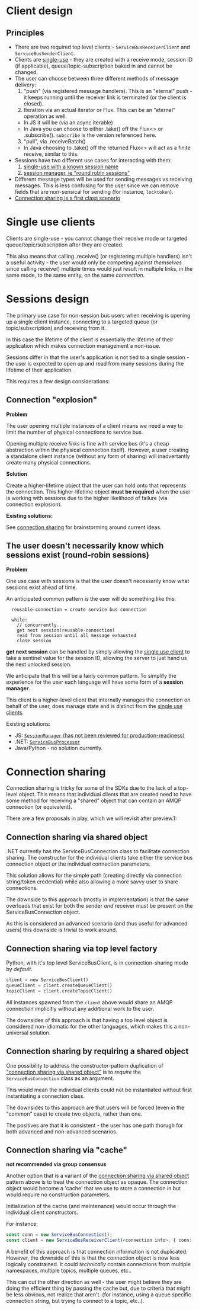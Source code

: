 # Client design

## Principles

- There are two required top level clients - `ServiceBusReceiverClient` and `ServiceBusSenderClient`.
- Clients are [single-use](#single-use-clients) - they are created with a receive mode, session ID 
  (if applicable), queue/topic-subscription baked in and cannot be changed.
- The user can choose between three different methods of message delivery:
  1. "push" (via registered message handlers). This is an "eternal" push - it keeps running until the
    receiver link is terminated (or the client is closed).
  2. Iteration via an actual iterator or Flux. This can be an "eternal" operation as well. 
    * In JS it will be (via an async iterable)
    * In Java you can choose to either .take() off the Flux<> or .subscribe(). `subscribe` is the
      version referenced here.
  3. "pull",  via .receiveBatch()
    * In Java choosing to .take() off the returned Flux<> will act as a finite receive, similar to this.
- Sessions have two different use cases for interacting with them:
  1. [single-use with a known session name](#single-use-clients)
  2. [session manager, ie "round robin sessions"](#sessions-design)
- Different message types will be used for sending messages vs receiving messages. This is less confusing for
  the user since we can remove fields that are non-sensical for sending (for instance, `locktoken`).
- [Connection sharing is a first class scenario](connection-sharing)

# Single use clients

Clients are single-use - you cannot change their receive mode or targeted queue/topic/subscription after
they are created.

This also means that calling .receive() (or registering multiple handlers) isn't a useful activity - the user
would only be competing against _themselves_ since calling receive() multiple times would just result
in multiple links, in the same mode, to the same entity, on the same _connection_.

# Sessions design

The primary use case for non-session bus users when receiving is opening
up a single client instance, connecting to a targeted queue (or topic/subscription)
and receiving from it.

In this case the lifetime of the client is essentially the lifetime of their application which makes
connection management a non-issue.

Sessions differ in that the user's application is not tied to a single session - the user
is expected to open up and read from many sessions during the lifetime of their application.

This requires a few design considerations:

## Connection "explosion"

**Problem**

The user opening multiple instances of a client means we need a way to limit the number of
physical connections to service bus.

Opening multiple receive _links_ is fine with service bus (it's a cheap abstraction within
the physical connection itself). However, a user creating a standalone client instance (without
any form of sharing) will inadvertantly create many physical connections.

**Solution**

Create a higher-lifetime object that the user can hold onto that represents the connection.
This higher-lifetime object **must be required** when the user is working with sessions
due to the higher likelihood of failure (via connection explosion).

**Existing solutions:**

See [connection sharing](#connection-sharing) for brainstorming around current ideas.

## The user doesn't necessarily know which sessions exist (round-robin sessions)

**Problem**

One use case with sessions is that the user doesn't necessarily know what sessions
exist ahead of time.

An anticipated common pattern is the user will do something like this:

```
  reusable-connection = create service bus connection

  while:
    // concurrently...
    get next session(reusable-connection)
    read from session until all message exhausted
    close session
```

**get next session** can be handled by simply allowing the [single use client](#single-use-clients)
to take a sentinel value for the session ID, allowing the server to just hand us the next unlocked session.

We anticipate that this will be a fairly common pattern. To simplify the experience for the user each
language will have some form of a **session manager**.

This client is a higher-level client that internally manages the connection on behalf of the user, does
manage state and is distinct from the [single use clients](single-use-clients).

Existing solutions:

- JS: [`SessionManager` (has not been reviewed for production-readiness)](https://github.com/Azure/azure-sdk-for-js/blob/master/sdk/servicebus/service-bus/src/session/sessionManager.ts)
- .NET: [`ServiceBusProcessor`](https://github.com/Azure/azure-sdk-for-net/blob/master/sdk/servicebus/Azure.Messaging.ServiceBus/src/Processor/ServiceBusProcessorClient.cs)
- Java/Python - no solution currently.

# Connection sharing

Connection sharing is tricky for some of the SDKs due to the lack of a top-level object. This means
that individual clients that are created need to have some method for receiving a "shared" object 
that can contain an AMQP connection (or equivalent).

There are a few proposals in play, which we will revisit after preview.1:

## Connection sharing via shared object

.NET currently has the ServiceBusConnection class to facilitate connection sharing. 
The constructor for the individual clients take either the service bus connection object 
_or_ the individual connection parameters.

This solution allows for the simple path (creating directly via connection string/token credential) while
also allowing a more savvy user to share connections. 

The downside to this approach (mostly in implementation) is that the same overloads that exist for
both the sender _and_ receiver must be present on the ServiceBusConnection object. 

As this is considered an advanced scenario (and thus useful for advanced users) this downside 
is trivial to work around.

## Connection sharing via top level factory

Python, with it's top level ServiceBusClient, is in connection-sharing mode by _default_. 

```python
client = new ServiceBusClient()
queueClient = client.createQueueClient()
topicClient = client.createTopicClient()
```

All instances spawned from the `client` above would share an AMQP connection implicitly
without any additional work to the user.

The downsides of this approach is that having a top level object is considered non-idiomatic 
for the other languages, which makes this a non-universal solution.

## Connection sharing by requiring a shared object

One possibility to address the constructor-pattern duplication of  ["connection sharing via shared object"](#connection-sharing-via-shared-object)
is to _require_ the `ServiceBusConnection` class as an argument. 

This would mean the individual clients could not be instantiated without first instantiating a connection class.

The downsides to this approach are that users will be forced (even in the "common" case) to create two objects,
rather than one. 

The positives are that it is consistent - the user has one path thorugh for both advanced and non-advanced 
scenarios.

## Connection sharing via "cache"

**not recommended via group consensus**

Another option that is a variant of the [connection sharing via shared object](#connection-sharing-via-shared-object)
pattern above is to treat the connection object as opaque. The connection object would become
a 'cache' that we use to store a connection in but would require no construction parameters.

Initialization of the cache (and maintenance) would occur through the individual client constructors.

For instance:

```typescript
const conn = new ServiceBusConnection();
const client = new ServiceBusReceiverClient(<connection info>, { conn: conn });
```

A benefit of this approach is that connection information is not duplicated. However, the downside of this
is that the connection object is now less logically constrained. It could _technically_ contain connections
from multiple namespaces, multiple topics, multiple queues, etc..

This can cut the other direction as well - the user might believe they are doing the efficient thing by passing
the cache but, due to criteria that might be less obvious, not realize that aren't. (for instance, using a queue
specific connection string, but trying to connect to a topic, etc..).

